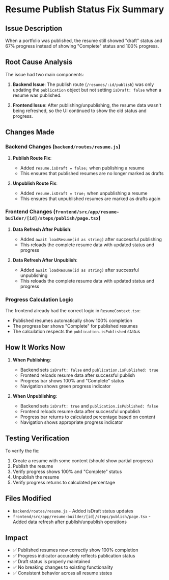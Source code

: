 # Resume Publish Status Fix Summary

## Issue Description
When a portfolio was published, the resume still showed "draft" status and 67% progress instead of showing "Complete" status and 100% progress.

## Root Cause Analysis
The issue had two main components:

1. **Backend Issue**: The publish route (`/resumes/:id/publish`) was only updating the `publication` object but not setting `isDraft: false` when a resume was published.

2. **Frontend Issue**: After publishing/unpublishing, the resume data wasn't being refreshed, so the UI continued to show the old status and progress.

## Changes Made

### Backend Changes (`backend/routes/resume.js`)

1. **Publish Route Fix**:
   - Added `resume.isDraft = false;` when publishing a resume
   - This ensures that published resumes are no longer marked as drafts

2. **Unpublish Route Fix**:
   - Added `resume.isDraft = true;` when unpublishing a resume
   - This ensures that unpublished resumes are marked as drafts again

### Frontend Changes (`frontend/src/app/resume-builder/[id]/steps/publish/page.tsx`)

1. **Data Refresh After Publish**:
   - Added `await loadResume(id as string)` after successful publishing
   - This reloads the complete resume data with updated status and progress

2. **Data Refresh After Unpublish**:
   - Added `await loadResume(id as string)` after successful unpublishing
   - This reloads the complete resume data with updated status and progress

### Progress Calculation Logic

The frontend already had the correct logic in `ResumeContext.tsx`:
- Published resumes automatically show 100% completion
- The progress bar shows "Complete" for published resumes
- The calculation respects the `publication.isPublished` status

## How It Works Now

1. **When Publishing**:
   - Backend sets `isDraft: false` and `publication.isPublished: true`
   - Frontend reloads resume data after successful publish
   - Progress bar shows 100% and "Complete" status
   - Navigation shows green progress indicator

2. **When Unpublishing**:
   - Backend sets `isDraft: true` and `publication.isPublished: false`
   - Frontend reloads resume data after successful unpublish
   - Progress bar returns to calculated percentage based on content
   - Navigation shows appropriate progress indicator

## Testing Verification

To verify the fix:

1. Create a resume with some content (should show partial progress)
2. Publish the resume
3. Verify progress shows 100% and "Complete" status
4. Unpublish the resume
5. Verify progress returns to calculated percentage

## Files Modified

- `backend/routes/resume.js` - Added isDraft status updates
- `frontend/src/app/resume-builder/[id]/steps/publish/page.tsx` - Added data refresh after publish/unpublish operations

## Impact

- ✅ Published resumes now correctly show 100% completion
- ✅ Progress indicator accurately reflects publication status
- ✅ Draft status is properly maintained
- ✅ No breaking changes to existing functionality
- ✅ Consistent behavior across all resume states
